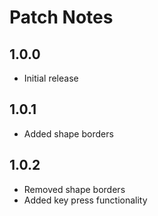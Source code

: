 # Patch Notes

## 1.0.0

- Initial release

## 1.0.1

- Added shape borders

## 1.0.2

- Removed shape borders
- Added key press functionality
